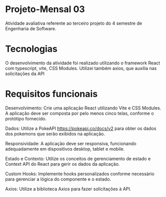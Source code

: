 # Projeto-Mensal 03

Atividade avaliativa referente ao terceiro projeto do 4 semestre de Engenharia de Software. 

# Tecnologias

O desenvolvimento da atividade foi realizado utilizando o framework React com typescript, vite, CSS Modules. Utilizei também axios, que auxilia nas solicitações da API

# Requisitos funcionais

Desenvolvimento: Crie uma aplicação React utilizando Vite e CSS Modules. A aplicação deve ser composta por pelo menos cinco telas, conforme o protótipo fornecido.

Dados: Utilize a PokeAPI <https://pokeapi.co/docs/v2> para obter os dados dos pokemons que serão exibidos na aplicação. 

Responsividade: A aplicação deve ser responsiva, funcionando adequadamente em dispositivos desktop, tablet e mobile. 

Estado e Contexto: Utilize os conceitos de gerenciamento de estado e Context API do React para gerir os dados da aplicação. 

Custom Hooks: Implemente hooks personalizados conforme necessário para gerenciar a lógica do componente e o estado. 

Axios: Utilize a biblioteca Axios para fazer solicitações à API.

